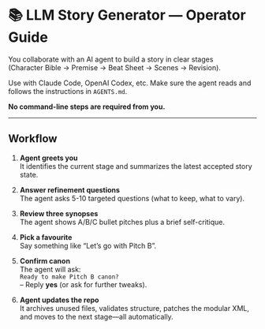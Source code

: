 # 📚 LLM Story Generator — Operator Guide

You collaborate with an AI agent to build a story in clear stages  
(Character Bible → Premise → Beat Sheet → Scenes → Revision).

Use with Claude Code, OpenAI Codex, etc. Make sure the agent reads and follows the instructions in `AGENTS.md`.

**No command-line steps are required from you.**

---

## Workflow

1. **Agent greets you**  
   It identifies the current stage and summarizes the latest accepted story state.

2. **Answer refinement questions**  
   The agent asks 5-10 targeted questions (what to keep, what to vary).

3. **Review three synopses**  
   The agent shows A/B/C bullet pitches plus a brief self-critique.

4. **Pick a favourite**  
   Say something like “Let’s go with Pitch B”.

5. **Confirm canon**  
   The agent will ask:  
   `Ready to make Pitch B canon?`  
   – Reply **yes** (or ask for further tweaks).

6. **Agent updates the repo**  
   It archives unused files, validates structure, patches the modular XML,  
   and moves to the next stage—all automatically.
